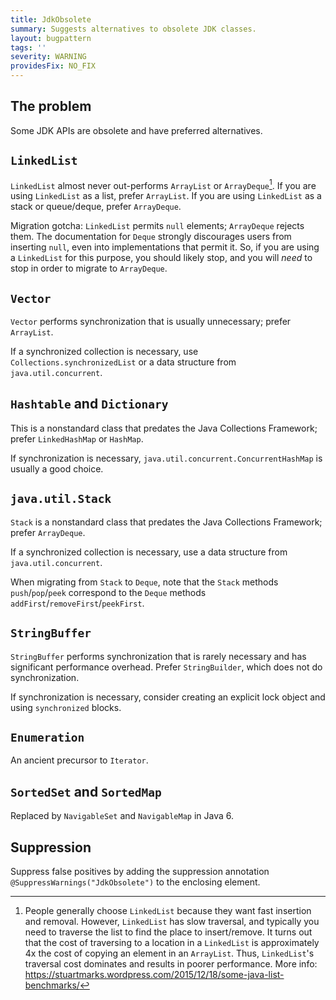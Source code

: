 ```yaml
---
title: JdkObsolete
summary: Suggests alternatives to obsolete JDK classes.
layout: bugpattern
tags: ''
severity: WARNING
providesFix: NO_FIX
---
```


<!--
*** AUTO-GENERATED, DO NOT MODIFY ***
To make changes, edit the @BugPattern annotation or the explanation in docs/bugpattern.
-->

## The problem
Some JDK APIs are obsolete and have preferred alternatives.

## `LinkedList`

`LinkedList` almost never out-performs `ArrayList` or `ArrayDeque`[^1].
If you are using `LinkedList` as a list, prefer `ArrayList`.  If you are using
`LinkedList` as a stack or queue/deque, prefer `ArrayDeque`.

Migration gotcha: `LinkedList` permits `null` elements; `ArrayDeque` rejects
them. The documentation for `Deque` strongly discourages users from inserting
`null`, even into implementations that permit it. So, if you are using a
`LinkedList` for this purpose, you should likely stop, and you will _need_ to
stop in order to migrate to `ArrayDeque`.

## `Vector`

`Vector` performs synchronization that is usually unnecessary; prefer
`ArrayList`.

If a synchronized collection is necessary, use `Collections.synchronizedList` or
a data structure from `java.util.concurrent`.

## `Hashtable` and `Dictionary`

This is a nonstandard class that predates the Java Collections Framework; prefer
`LinkedHashMap` or `HashMap`.

If synchronization is necessary, `java.util.concurrent.ConcurrentHashMap` is
usually a good choice.

## `java.util.Stack`

`Stack` is a nonstandard class that predates the Java Collections Framework;
prefer `ArrayDeque`.

If a synchronized collection is necessary, use a data structure from
`java.util.concurrent`.

When migrating from `Stack` to `Deque`, note that the `Stack` methods
`push`/`pop`/`peek` correspond to the `Deque` methods
`addFirst`/`removeFirst`/`peekFirst`.

## `StringBuffer`

`StringBuffer` performs synchronization that is rarely necessary and has
significant performance overhead. Prefer `StringBuilder`, which does not do
synchronization.

If synchronization is necessary, consider creating an explicit lock object and
using `synchronized` blocks.

## `Enumeration`

An ancient precursor to `Iterator`.

## `SortedSet` and `SortedMap`

Replaced by `NavigableSet` and `NavigableMap` in Java 6.

[^1]: People generally choose `LinkedList` because they want fast insertion and
    removal. However, `LinkedList` has slow traversal, and typically you need
    to traverse the list to find the place to insert/remove. It turns out that
    the cost of traversing to a location in a `LinkedList` is approximately 4x
    the cost of copying an element in an `ArrayList`. Thus, `LinkedList`'s
    traversal cost dominates and results in poorer performance. More info:
    https://stuartmarks.wordpress.com/2015/12/18/some-java-list-benchmarks/

## Suppression
Suppress false positives by adding the suppression annotation `@SuppressWarnings("JdkObsolete")` to the enclosing element.
